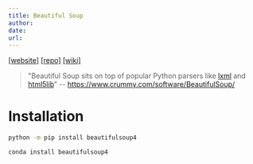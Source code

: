 ```yaml
---
title: Beautiful Soup
author: 
date: 
url: 
---
```


[[website]](https://www.crummy.com/software/BeautifulSoup/) [[repo]](https://code.launchpad.net/beautifulsoup/) [[wiki]](https://en.wikipedia.org/wiki/Beautiful_Soup_(HTML_parser))

> "Beautiful Soup sits on top of popular Python parsers like [lxml](http://lxml.de/) and [html5lib](http://code.google.com/p/html5lib/)" -- https://www.crummy.com/software/BeautifulSoup/

# Installation



```bash
python -m pip install beautifulsoup4

conda install beautifulsoup4
```

